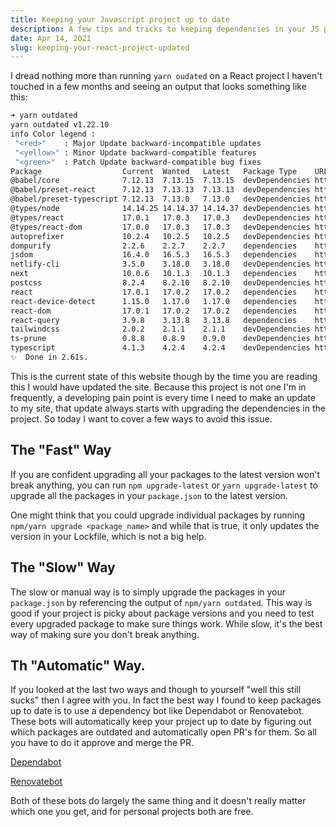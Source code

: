 ```yaml
---
title: Keeping your Javascript project up to date
description: A few tips and tricks to keeping dependencies in your JS project fresh
date: Apr 14, 2021
slug: keeping-your-react-project-updated
---
```


I dread nothing more than running `yarn oudated` on a React project I haven't
touched in a few months and seeing an output that looks something like this:

```bash
➜ yarn outdated
yarn outdated v1.22.10
info Color legend :
 "<red>"    : Major Update backward-incompatible updates
 "<yellow>" : Minor Update backward-compatible features
 "<green>"  : Patch Update backward-compatible bug fixes
Package                  Current  Wanted   Latest   Package Type    URL
@babel/core              7.12.13  7.13.15  7.13.15  devDependencies https://babel.dev/docs/en/next/babel-core
@babel/preset-react      7.12.13  7.13.13  7.13.13  devDependencies https://babel.dev/docs/en/next/babel-preset-react
@babel/preset-typescript 7.12.13  7.13.0   7.13.0   devDependencies https://babel.dev/docs/en/next/babel-preset-typescript
@types/node              14.14.25 14.14.37 14.14.37 devDependencies https://github.com/DefinitelyTyped/DefinitelyTyped.git
@types/react             17.0.1   17.0.3   17.0.3   devDependencies https://github.com/DefinitelyTyped/DefinitelyTyped.git
@types/react-dom         17.0.0   17.0.3   17.0.3   devDependencies https://github.com/DefinitelyTyped/DefinitelyTyped.git
autoprefixer             10.2.4   10.2.5   10.2.5   devDependencies https://github.com/postcss/autoprefixer#readme
dompurify                2.2.6    2.2.7    2.2.7    dependencies    https://github.com/cure53/DOMPurify
jsdom                    16.4.0   16.5.3   16.5.3   dependencies    https://github.com/jsdom/jsdom#readme
netlify-cli              3.5.0    3.18.0   3.18.0   devDependencies https://github.com/netlify/cli
next                     10.0.6   10.1.3   10.1.3   dependencies    https://nextjs.org
postcss                  8.2.4    8.2.10   8.2.10   devDependencies https://postcss.org/
react                    17.0.1   17.0.2   17.0.2   dependencies    https://reactjs.org/
react-device-detect      1.15.0   1.17.0   1.17.0   dependencies    https://github.com/duskload/react-device-detect#readme
react-dom                17.0.1   17.0.2   17.0.2   dependencies    https://reactjs.org/
react-query              3.9.8    3.13.8   3.13.8   dependencies    https://github.com/tannerlinsley/react-query#readme
tailwindcss              2.0.2    2.1.1    2.1.1    devDependencies https://tailwindcss.com
ts-prune                 0.8.8    0.8.9    0.9.0    devDependencies https://github.com/nadeesha/ts-prune#readme
typescript               4.1.3    4.2.4    4.2.4    devDependencies https://www.typescriptlang.org/
✨  Done in 2.61s.

```

This is the current state of this website though by the time you are reading
this I would have updated the site. Because this project is not one I'm in
frequently, a developing pain point is every time I need to make an update to my
site, that update always starts with upgrading the dependencies in the project.
So today I want to cover a few ways to avoid this issue.

## The "Fast" Way

If you are confident upgrading all your packages to the latest version won't
break anything, you can run `npm upgrade-latest` or `yarn upgrade-latest` to
upgrade all the packages in your `package.json` to the latest version.

One might think that you could upgrade individual packages by running `npm/yarn upgrade <package_name>` and while that is true, it only updates the version in
your Lockfile, which is not a big help.

## The "Slow" Way

The slow or manual way is to simply upgrade the packages in your `package.json` by
referencing the output of `npm/yarn outdated`. This way is good if your project
is picky about package versions and you need to test every upgraded package to
make sure things work. While slow, it's the best way of making sure you don't
break anything.

## Th "Automatic" Way.

If you looked at the last two ways and though to yourself "well this still
sucks" then I agree with you. In fact the best way I found to keep packages up
to date is to use a dependency bot like Dependabot or Renovatebot. These bots will
automatically keep your project up to date by figuring out which packages are
outdated and automatically open PR's for them. So all you have to do it approve
and merge the PR.

[Dependabot](https://dependabot.com/)

[Renovatebot](https://github.com/renovatebot/renovate)

Both of these bots do largely the same thing and it doesn't really matter which
one you get, and for personal projects both are free.
